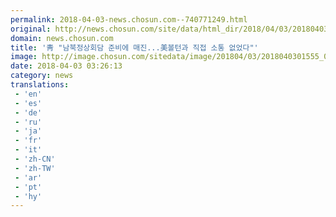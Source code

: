 ```yaml
---
permalink: 2018-04-03-news.chosun.com--740771249.html
original: http://news.chosun.com/site/data/html_dir/2018/04/03/2018040301615.html
domain: news.chosun.com
title: '靑 "남북정상회담 준비에 매진...美볼턴과 직접 소통 없었다"'
image: http://image.chosun.com/sitedata/image/201804/03/2018040301555_0.jpg
date: 2018-04-03 03:26:13
category: news
translations: 
 - 'en'
 - 'es'
 - 'de'
 - 'ru'
 - 'ja'
 - 'fr'
 - 'it'
 - 'zh-CN'
 - 'zh-TW'
 - 'ar'
 - 'pt'
 - 'hy'
---
```


